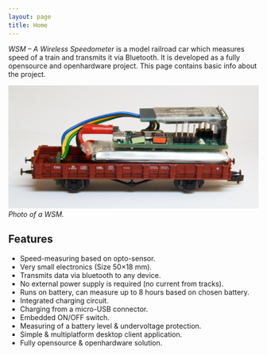 ```yaml
---
layout: page
title: Home
---
```


*WSM – A Wireless Speedometer* is a model railroad car which measures speed of a
train and transmits it via Bluetooth. It is developed as a fully opensource and
openhardware project. This page contains basic info about the project.

![Photo of a WSM](/assets/img/wsm-3d.jpg)
*Photo of a WSM.*

## Features

 * Speed-measuring based on opto-sensor.
 * Very small electronics (Size 50×18 mm).
 * Transmits data via bluetooth to any device.
 * No external power supply is required (no current from tracks).
 * Runs on battery, can measure up to 8 hours based on chosen battery.
 * Integrated charging circuit.
 * Charging from a micro-USB connector.
 * Embedded ON/OFF switch.
 * Measuring of a battery level & undervoltage protection.
 * Simple & multiplatform desktop client application.
 * Fully opensource & openhardware solution.
